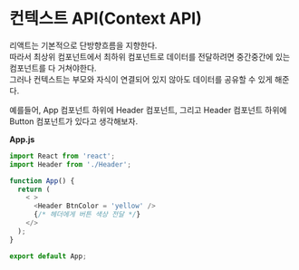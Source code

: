 # 컨텍스트 API(Context API)
리액트는 기본적으로 단방향흐름을 지향한다.  
 따라서 최상위 컴포넌트에서 최하위 컴포넌트로 데이터를 전달하려면 중간중간에 있는 컴포넌트를 다 거쳐야한다.  
그러나 컨텍스트는 부모와 자식이 연결되어 있지 않아도 데이터를 공유할 수 있게 해준다.  

예를들어,
App 컴포넌트 하위에 Header 컴포넌트, 그리고 Header 컴포넌트 하위에 Button 컴포넌트가 있다고 생각해보자.

**App.js**
```js
import React from 'react';
import Header from './Header';

function App() {
  return (
    < >
      <Header BtnColor = 'yellow' /> 
      {/* 헤더에게 버튼 색상 전달 */}
    </>
  );
}

export default App;
```


 



